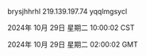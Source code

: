 brysjhhrhl 219.139.197.74 yqqlmgsycl

2024年 10月 29日 星期二 10:00:02 CST

2024年 10月 29日 星期二 02:00:02 GMT
